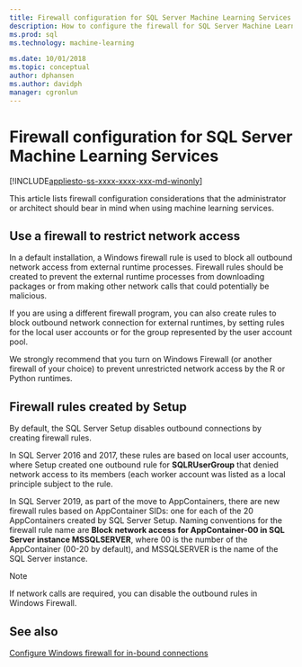 ```yaml
---
title: Firewall configuration for SQL Server Machine Learning Services | Microsoft Docs
description: How to configure the firewall for SQL Server Machine Learning Services.
ms.prod: sql
ms.technology: machine-learning

ms.date: 10/01/2018  
ms.topic: conceptual
author: dphansen
ms.author: davidph
manager: cgronlun
---
```

# Firewall configuration for SQL Server Machine Learning Services
[!INCLUDE[appliesto-ss-xxxx-xxxx-xxx-md-winonly](../../includes/appliesto-ss-xxxx-xxxx-xxx-md-winonly.md)]

This article lists firewall configuration considerations that the administrator or architect should bear in mind when using machine learning services.

## Use a firewall to restrict network access

In a default installation, a Windows firewall rule is used to block all outbound network access from external runtime processes. Firewall rules should be created to prevent the external runtime processes from downloading packages or from making other network calls that could potentially be malicious.

If you are using a different firewall program, you can also create rules to block outbound network connection for external runtimes, by setting rules for the local user accounts or for the group represented by the user account pool.

We strongly recommend that you turn on Windows Firewall (or another firewall of your choice) to prevent unrestricted network access by the R or Python runtimes.

## Firewall rules created by Setup

By default, the SQL Server Setup disables outbound connections by creating firewall rules. 

In SQL Server 2016 and 2017, these rules are based on local user accounts, where Setup created one outbound rule for **SQLRUserGroup** that denied network access to its members (each worker account was listed as a local principle subject to the rule.

In SQL Server 2019, as part of the move to AppContainers, there are new firewall rules based on AppContainer SIDs: one for each of the 20 AppContainers created by SQL Server Setup. Naming conventions for the firewall rule name are **Block network access for AppContainer-00 in SQL Server instance MSSQLSERVER**, where 00 is the number of the AppContainer (00-20 by default), and MSSQLSERVER is the name of the SQL Server instance.

> [!Note]
> If network calls are required, you can disable the outbound rules in Windows Firewall.

## See also

[Configure Windows firewall for in-bound connections](../../database-engine/configure-windows/configure-a-windows-firewall-for-database-engine-access.md)